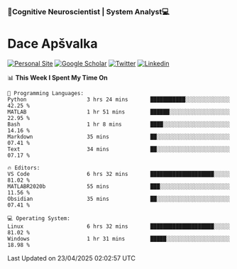 ### 🧠Cognitive Neuroscientist | System Analyst💻
# Dace Apšvalka

[![Personal Site](https://img.shields.io/badge/website-teal?style=for-the-badge&logo=About.me&logoColor=white)](https://dcdace.net/)
[![Google Scholar](https://img.shields.io/badge/Scholar-yellow?style=for-the-badge&logo=googlescholar&logoColor=ffffff)](https://scholar.google.com/citations?hl=en&user=W8q0HBkAAAAJ&view_op=list_works&sortby=pubdate)
[![Twitter](https://img.shields.io/badge/Twitter-1DA1F2?logo=twitter&logoColor=white&style=for-the-badge)](https://twitter.com/dcdace)
[![Linkedin](https://img.shields.io/badge/linkedin-0077B5?logo=linkedin&logoColor=white&style=for-the-badge)](https://www.linkedin.com/in/dace-apsvalka/)

<!--
[![Dace's wakatime stats](https://github-readme-stats.vercel.app/api/wakatime?username=dcdace&theme=react&layout=compact&custom_title=Coding+past+7+days&v=2)](https://github.com/dcdace/dcdace)


[![github](https://img.shields.io/github/followers/dcdace?logo=github&style=plastic)](https://github.com/dcdace?tab=followers "GitHub followers")
[![wakatime](https://wakatime.com/badge/user/6e7556d3-b1db-4eef-a7e8-9bad735fc27e.svg?style=plastic?v=2)](https://wakatime.com/@6e7556d3-b1db-4eef-a7e8-9bad735fc27e "Total time coded since Feb 28 2022")

[![twitter](https://img.shields.io/twitter/follow/dcdace?label=followers&logo=twitter&color=%23007ec6&style=plastic)](https://twitter.com/dcdace "Twitter followers")

[![Dace's languages](https://github-readme-stats-one-nu-13.vercel.app/api/top-langs/?username=dcdace&langs_count=10&theme=nord&layout=compact)](https://github.com/anuraghazra/github-readme-stats) 
[![Dace's GitHub stats](https://github-readme-stats-one-nu-13.vercel.app/api?username=dcdace&theme=dracula&hide=prs,issues&count_private=true&show_icons=true&hide_rank=true&include_all_commits=true&hide_title=false&custom_title=GitHub+Stats)](https://github.com/anuraghazra/github-readme-stats)
-->

<!--START_SECTION:waka-->
📊 **This Week I Spent My Time On** 

```text
💬 Programming Languages: 
Python                   3 hrs 24 mins       ███████████░░░░░░░░░░░░░░   42.25 % 
MATLAB                   1 hr 51 mins        ██████░░░░░░░░░░░░░░░░░░░   22.95 % 
Bash                     1 hr 8 mins         ████░░░░░░░░░░░░░░░░░░░░░   14.16 % 
Markdown                 35 mins             ██░░░░░░░░░░░░░░░░░░░░░░░   07.41 % 
Text                     34 mins             ██░░░░░░░░░░░░░░░░░░░░░░░   07.17 % 

🔥 Editors: 
VS Code                  6 hrs 32 mins       ████████████████████░░░░░   81.02 % 
MATLABR2020b             55 mins             ███░░░░░░░░░░░░░░░░░░░░░░   11.56 % 
Obsidian                 35 mins             ██░░░░░░░░░░░░░░░░░░░░░░░   07.41 % 

💻 Operating System: 
Linux                    6 hrs 32 mins       ████████████████████░░░░░   81.02 % 
Windows                  1 hr 31 mins        █████░░░░░░░░░░░░░░░░░░░░   18.98 % 
```


 Last Updated on 23/04/2025 02:02:57 UTC
<!--END_SECTION:waka-->

